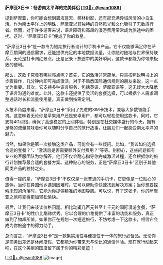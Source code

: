 **萨摩亚3日卡：畅游南太平洋的完美伴侣 [[TG💪+ @esim1088](https://t.me/s/esim1088)]**

提到萨摩亚，你可能会想到碧海蓝天、椰林树影，还有那充满异域风情的小岛生活。作为南太平洋上的明珠，萨摩亚以其独特的自然风光和文化吸引了无数旅行者。然而，对于许多游客来说，语言障碍和高昂的漫游费用常常成为旅途中的困扰。这时，“萨摩亚3日卡”便成了你的救星。

“萨摩亚3日卡”是一款专为短期旅行者设计的手机卡产品。它不仅能够满足你在萨摩亚期间的通信需求，还能提供充足的本地数据流量，让你随时随地与世界保持联系。无论是打卡网红景点，还是记录下旅途中的美好瞬间，这款卡都能为你带来极致的便利。

那么，这款卡究竟有哪些亮点呢？首先，它的激活非常简单。只需按照说明书上的步骤操作，几分钟内即可完成激活。对于不熟悉国际通信规则的朋友来说，这一点尤为重要。其次，它支持多种语言服务，包括英语、萨摩亚语等，这无疑大大降低了语言沟通的难度。此外，这款卡还提供了灵活的套餐选择，可以根据个人需求调整通话时长和流量使用量，真正做到按需定制。

从技术角度来看，“萨摩亚3日卡”采用了先进的SIM卡技术，兼容大多数智能手机。这意味着无论你是苹果用户还是安卓用户，都可以轻松使用这款卡。同时，它支持4G网络，确保了高速稳定的上网体验。特别是在社交媒体盛行的今天，拥有足够的流量意味着你可以随时分享自己的旅行故事，让朋友们一起感受南太平洋的魅力。

当然，如果你是第一次接触这类产品，可能会有一些疑问。比如，“我该如何选择合适的套餐？”、“激活后是否需要额外支付费用？”等等。别担心，这些问题都有专业的客服团队为你解答。他们不仅会耐心指导你完成激活过程，还会根据你的旅行计划推荐最合适的套餐方案。这种贴心的服务，正是“萨摩亚3日卡”区别于其他同类产品的独特之处。

值得一提的是，“萨摩亚3日卡”不仅仅是一张普通的手机卡，它更像是一位贴心的旅伴。当你在异国他乡遇到困难时，它可以帮助你快速找到解决方案；当你想要探索未知的角落时，它能为你提供精准的地图导航。可以说，有了这张卡，你的萨摩亚之旅将变得更加轻松愉快。

最后，让我们来谈谈价格问题。相比动辄几百元甚至上千元的国际漫游套餐，“萨摩亚3日卡”的性价比堪称优秀。它以合理的价格提供了丰富的功能和服务，真正做到了物超所值。如果你正在规划一次短途旅行，不妨考虑一下这款卡，相信它会成为你旅途中的得力助手。

总而言之，“萨摩亚3日卡”是一款集实用性与便捷性于一体的旅行必备品。无论你是商务出差还是休闲度假，它都能为你带来无与伦比的通信体验。现在就行动起来吧，在这个美丽的国度留下属于你的精彩足迹！

[[TG💪+ @esim1088](https://t.me/s/esim1088) ![Image](https://i.postimg.cc/4NQfJmqS/Snipaste-2025-05-13-00-14-12.png)]
